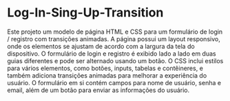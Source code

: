 # Log-In-Sing-Up-Transition

Este projeto um modelo de página HTML e CSS para um formulário de login / registro com transições animadas. A página possui um layout responsivo, onde os elementos se ajustam de acordo com a largura da tela do dispositivo. O formulário de login e registro é exibido lado a lado em duas guias diferentes e pode ser alternado usando um botão. O CSS inclui estilos para vários elementos, como botões, inputs, tabelas e contêineres, e também adiciona transições animadas para melhorar a experiência do usuário. O formulário em si contém campos para nome de usuário, senha e email, além de um botão para enviar as informações do usuário.

